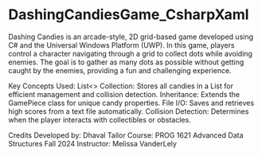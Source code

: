 # DashingCandiesGame_CsharpXaml
Dashing Candies is an arcade-style, 2D grid-based game developed using C# and the Universal Windows Platform (UWP). In this game, players control a character navigating through a grid to collect dots while avoiding enemies. The goal is to gather as many dots as possible without getting caught by the enemies, providing a fun and challenging experience.

Key Concepts Used:
  List<> Collection: Stores all candies in a List for efficient management and collision detection.
  Inheritance: Extends the GamePiece class for unique candy properties.
  File I/O: Saves and retrieves high scores from a text file automatically.
  Collision Detection: Determines when the player interacts with collectibles or obstacles.

Credits
  Developed by: Dhaval Tailor
  Course: PROG 1621 Advanced Data Structures Fall 2024
  Instructor: Melissa VanderLely
